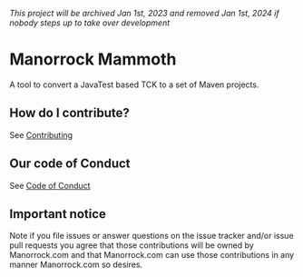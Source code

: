 _This project will be archived Jan 1st, 2023 and removed Jan 1st, 2024 if nobody
 steps up to take over development_

# Manorrock Mammoth

A tool to convert a JavaTest based TCK to a set of Maven projects.

## How do I contribute?

See [Contributing](CONTRIBUTING.md)

## Our code of Conduct

See [Code of Conduct](CODE_OF_CONDUCT.md)

## Important notice

Note if you file issues or answer questions on the issue tracker and/or issue 
pull requests you agree that those contributions will be owned by Manorrock.com
and that Manorrock.com can use those contributions in any manner Manorrock.com
so desires.
